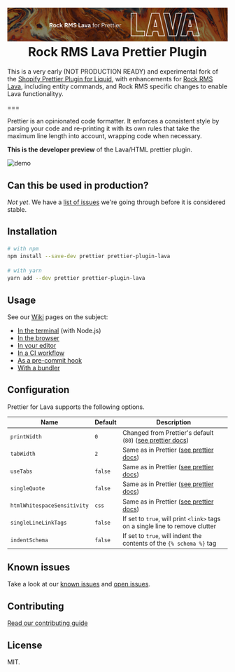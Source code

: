 <h1 align="center" style="position: relative;" >
  <br>
    <img src="https://github.com/garrettjohnson/prettier-plugin-lava/blob/main/docs/images/GitHubBanner.jpg?raw=true" alt="logo">
  <br>
  Rock RMS Lava Prettier Plugin
  <br>
</h1>

<p align="center">
  <!-- <a href="https://www.npmjs.com/package/@garrettjohnson/prettier-plugin-lava"><img src="https://img.shields.io/npm/v/@garrettjohnson/prettier-plugin-lava.svg?sanitize=true" alt="Version"></a>
  <a href="https://github.com/garrettjohnson/prettier-plugin-lava/blob/main/LICENSE.md"><img src="https://img.shields.io/npm/l/@garrettjohnson/prettier-plugin-lava.svg?sanitize=true" alt="License"></a>
  <a href="https://github.com/garrettjohnson/prettier-plugin-lava-prototype/actions/workflows/ci.yml"><img alt="CI" src="https://github.com/garrettjohnson/prettier-plugin-lava-prototype/actions/workflows/ci.yml/badge.svg"></a> -->
  <!--
    <a href="https://npmcharts.com/compare/@garrettjohnson/prettier-plugin-lava?minimal=true"><img src="https://img.shields.io/npm/dm/@garrettjohnson/prettier-plugin-lava.svg?sanitize=true" alt="Downloads"></a>
  -->
</p>

This is a very early (NOT PRODUCTION READY) and experimental fork of the [Shopify Prettier Plugin for Liquid](https://github.com/Shopify/prettier-plugin-liquid), with enhancements for [Rock RMS Lava](https://www.rockrms.com/lava), including entity commands, and Rock RMS specific changes to enable Lava functionalityy. 

===

Prettier is an opinionated code formatter. It enforces a consistent style by parsing your code and re-printing it with its own rules that take the maximum line length into account, wrapping code when necessary.

**This is the developer preview** of the Lava/HTML prettier plugin.

![demo](https://github.com/garrettjohnson/prettier-plugin-lava/blob/main/docs/demo.gif?raw=true)

## Can this be used in production?

_Not yet_. We have a [list of issues](https://github.com/garrettjohnson/prettier-plugin-lava/issues) we're going through before it is considered stable.

## Installation

```bash
# with npm
npm install --save-dev prettier prettier-plugin-lava

# with yarn
yarn add --dev prettier prettier-plugin-lava
```

## Usage

See our [Wiki](https://github.com/garrettjohnson/prettier-plugin-lava/wiki) pages on the subject:

- [In the terminal](https://github.com/garrettjohnson/prettier-plugin-lava/wiki/Use-it-in-your-terminal) (with Node.js)
- [In the browser](https://github.com/garrettjohnson/prettier-plugin-lava/wiki/Use-it-in-the-browser)
- [In your editor](https://github.com/garrettjohnson/prettier-plugin-lava/wiki/Use-it-in-your-editor)
- [In a CI workflow](https://github.com/garrettjohnson/prettier-plugin-lava/wiki/Use-it-in-CI)
- [As a pre-commit hook](https://github.com/garrettjohnson/prettier-plugin-lava/wiki/Use-it-as-a-pre-commit-hook)
- [With a bundler](https://github.com/garrettjohnson/prettier-plugin-lava/wiki/Use-it-with-a-bundler)

## Configuration

Prettier for Lava supports the following options.

| Name                        | Default   | Description                                                                                                                                                                                                                                                                                                                                                                           |
| ------------------          | --------- | ------------------------------------------------------------------------------------------------------------------------------------------------------------------------------------------------------------------------------------------------------------------------------------------------------------------------------------------------------------------------------------- |
| `printWidth`                | `0`     | Changed from Prettier's default (`80`) ([see prettier docs](https://prettier.io/docs/en/options.html#print-width))                                                                                                                                                                                                                                                                    |
| `tabWidth`                  | `2`       | Same as in Prettier ([see prettier docs](https://prettier.io/docs/en/options.html#tab-width))                                                                                                                                                                                                                                                                                         |
| `useTabs`                   | `false`   | Same as in Prettier ([see prettier docs](https://prettier.io/docs/en/options.html#tabs))                                                                                                                                                                                                                                                                                              |
| `singleQuote`               | `false`   | Same as in Prettier ([see prettier docs](https://prettier.io/docs/en/options.html#quotes))                                                                                                                                                                                                                                                                                            |
| `htmlWhitespaceSensitivity` | `css`     | Same as in Prettier ([see prettier docs](https://prettier.io/docs/en/options.html#html-whitespace-sensitivity))                                                                                                                                                                                                                                                                       |
| `singleLineLinkTags`        | `false`   | If set to `true`, will print `<link>` tags on a single line to remove clutter                                                                                                                                                                                                                                                                                                         |
| `indentSchema`              | `false`   | If set to `true`, will indent the contents of the `{% schema %}` tag                                                                                                                                                                                                                                                                                                                  |

## Known issues

Take a look at our [known issues](./KNOWN_ISSUES.md) and [open issues](https://github.com/garrettjohnson/prettier-plugin-lava/issues).

## Contributing

[Read our contributing guide](CONTRIBUTING.md)

## License

MIT.
